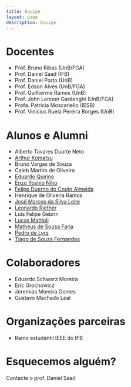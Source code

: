 ```yaml
---
title: Equipe
layout: page
description: Equipe
---
```


# Docentes

- Prof. Bruno Ribas (UnB/FGA)
- Prof. Daniel Saad (IFB)
- Prof. Daniel Porto (UnB)
- Prof. Edson Alves  (UnB/FGA)
- Prof. Guilherme Ramos (UnB)
- Prof. John Lennon Gardenghi (UnB/FGA)
- Profa. Patricia Moscariello (IESB)
- Prof. Vinicius Ruela Pereira Borges (UnB)

# Alunos e Alumni

- Alberto Tavares Duarte Neto
- [Arthur Komatsu](https://www.linkedin.com/in/arthurkomatsu/)
- Bruno Vargas de Souza
- Caleb Martim de Oliveira
- [Eduardo Quirino](https://www.linkedin.com/in/eduardo-quirino-a3077ba0/)
- [Enzo Yoshio Niho](https://www.linkedin.com/in/enzo-yoshio-niho-9bb571108/) 
- [Felipe Duerno do Couto Almeida](https://www.linkedin.com/in/duerno/)
- Henrique de Oliveira Ramos
- [José Marcos da Silva Leite](https://www.linkedin.com/in/jose-marcos-leite/)
- [Leonardo Riether](https://www.linkedin.com/in/leoriether/)
- Luis Felipe Gebrin
- [Lucas Mattioli](https://www.linkedin.com/in/lucas-mattioli-07848012a/)
- [Matheus de Sousa Faria](https://www.linkedin.com/in/matheussousafaria/)
- [Pedro de Lyra](https://www.linkedin.com/in/pedro-de-lyra-10850113b/)
- [Tiago de Souza Fernandes](https://www.linkedin.com/in/tdsfernandes/)

# Colaboradores

- Eduardo Schwarz Moreira
- Eric Grochowicz
- Jeremias Moreira Gomes
- Gustavo Machado Leal
  
# Organizações parceiras

- Ramo estudantil IEEE do IFB

# Esquecemos alguém?

Contacte o prof. Daniel Saad